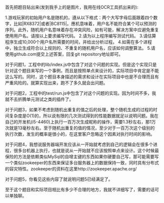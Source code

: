 首先把题目贴出来(发到我手上的是图片，我用在线OCR工具抓出来的):

1.游戏玩家的初始用户名是随机的，遵从以下格式：两个大写字母后面跟着四个数字，比如|RX8372|或者|BC8115|。應机意味着，用户名不能符合某个可以预测的序列。此外，随机用户名意味着存在冲突风险，如有可能，解决方案中应避免重复使用用户名。请按以上要求编写代码。
2.请为以上程序编写测试代码。
3.请估算程序生成10,000个用户名所需要的时间，并给出分析过程。
4.如需在多个进程中，独立生成符合以上规则的、不重复的随机用户名，应该如何调整算法。
5.请使用github.com提交上述答案，回复git repository地址即可。


对于问题1，工程中的lib/index.js中包含了对这个问题的实现。但是这个实现只是针对这个题目来写的一个事例，而且是按照单点来设计的，实际项目中肯定是不能这么写的。同时，这个题目本身描述的需求和设计在实际项目中也是不合理而且有严重风险的。就算实现出来，跑不了多久就会出问题。

对于问题2，工程中的test/run.js中包含了对这个问题的实现。因为时间不多，我就不去折腾单元测试之类的插件了。

对于问题3，如果不考虑到随机出重复的值之后的处理，整个随机生成的过程的时间复杂度是O(1)的，所以说有限的几次测试得到的性能数据就足以说明问题。我在自己的开发机(i5-4460)上执行一百万次生成昵称的操作，需要1.3秒左右，那1万次就是13毫秒左右。至于随机出重复的值的情况，至少对于一百万次这个级别的执行次数，发生的概率是很小的，在这里客户忽略这个因素对执行时间的影响。

对于问题4，我想说服务器端开发应该从一开始就考虑到自己的逻辑会在很多个进程，很多台机器上执行，也就是说从一开始就不应该按照单点来设计。这个时候最保险的方法是依赖类似MySql的自增主键的东西如果你硬要自己写，那可能需要写一个类似zookeeper的东西来保证多台服务器上的数据保持一致，同时具有分布式的容灾特性。zookeeper的资料在这里http://zookeeper.apache.org/

对于问题5，你看见这些内容了就说明问题5已经满足了。

至于这个题目和实际项目相比有多少不合理的地方，我就不详细写了，需要的话可以单独聊。